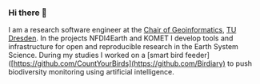 ### Hi there 👋

I am a research software engineer at the [Chair of Geoinformatics](https://tu-dresden.de/bu/umwelt/geo/geoinformatik/?set_language=en), [TU Dresden](https://tu-dresden.de/). In the projects NFDI4Earth and KOMET I develop tools and infrastructure for open and reproducible research in the Earth System Science. 
During my studies I worked on a [smart bird feeder]([https://github.com/CountYourBirds](https://github.com/Birdiary) to push biodiversity monitoring using artificial intelligence. 

<!--
I am a master student at the [Institute for Geoinformatics (ifgi)](https://www.uni-muenster.de/Geoinformatics/en/index.html), where I also work as a research assistant. As a member of the research project [TinyAIoT](https://sensebox.de/de/research-tinyaiot) associated to the [senseBox](https://github.com/sensebox) project, I develop energy and resource efficient IoT applications and open science based educational technologies. By further pursuing study projects of the master program supported by university funding programs, I am developing a [smart bird feeder]([https://github.com/CountYourBirds](https://github.com/Birdiary) to push biodiversity monitoring using artificial intelligence. 
-->

<!--
**tnier01/tnier01** is a ✨ _special_ ✨ repository because its `README.md` (this file) appears on your GitHub profile.

Here are some ideas to get you started:

- 🔭 I’m currently working on ...
- 🌱 I’m currently learning ...
- 👯 I’m looking to collaborate on ...
- 🤔 I’m looking for help with ...
- 💬 Ask me about ...
- 📫 How to reach me: ...
- 😄 Pronouns: ...
- ⚡ Fun fact: ...
-->
